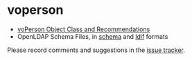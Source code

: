 # voperson

* [voPerson Object Class and Recommendations](voPerson.md)
* OpenLDAP Schema Files, in [schema](schema/openldap/voperson.schema) and [ldif](schema/openldap/voperson.ldif) formats

Please record comments and suggestions in the [issue tracker](https://github.com/voperson/voperson/issues).
